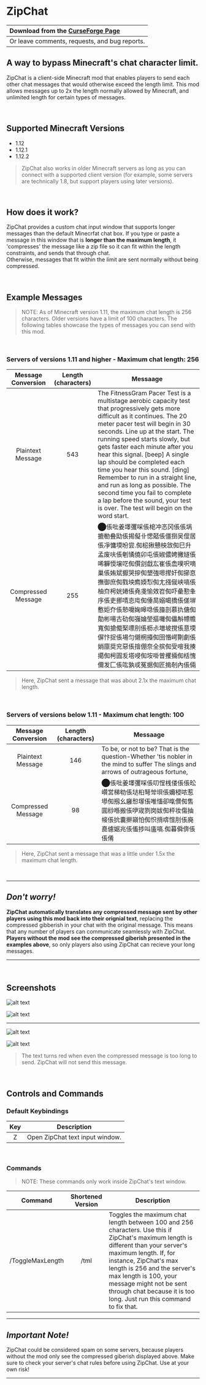 # ZipChat

| Download from the [CurseForge Page](https://minecraft.curseforge.com/projects/zipchat) |
| :--- |
| Or leave comments, requests, and bug reports. |

 


## A way to bypass Minecraft's chat character limit.
ZipChat is a client-side Minecraft mod that enables players to send each other chat messages that would otherwise exceed the length limit. This mod allows messages up to 2x the length normally allowed by Minecraft, and unlimited length for certain types of messages.

<br/>

## Supported Minecraft Versions
- 1.12
- 1.12.1
- 1.12.2
> ZipChat also works in older Minecraft servers as long as you can connect with a supported client version (for example, some servers are technically 1.8, but support players using later versions).

<br/>

## How does it work?
ZipChat provides a custom chat input window that supports longer messages than the default Minecrfat chat box. If you type or paste a message in this window that is **longer than the maximum length**, it 'compresses' the message like a zip file so it can fit within the length constraints, and sends that through chat. <br> Otherwise, messages that fit within the limit are sent normally without being compressed.

<br>

## Example Messages

>NOTE: As of Minecraft version 1.11, the maximum chat length is 256 characters. Older versions have a limit of 100 characters. The following tables showcase the types of messages you can send with this mod.

<br>

### Servers of versions 1.11 and higher - Maximum chat length: 256
| Message Conversion | Length (characters) | Messaage |
| :---: | :---: | --- |
| Plaintext Message | 543 | The FitnessGram Pacer Test is a multistage aerobic capacity test that progressively gets more difficult as it continues. The 20 meter pacer test will begin in 30 seconds. Line up at the start. The running speed starts slowly, but gets faster each minute after you hear this signal. \[beep\] A single lap should be completed each time you hear this sound. \[ding\] Remember to run in a straight line, and run as long as possible. The second time you fail to complete a lap before the sound, your test is over. The test will begin on the word start. |
| Compressed Message | 255 | ⬤倀吡姜墿彏啋倀梍冲忞冈倀倀埚摝勌叠劻倀掦儗卝愢嚭倀僵捯吴傁居倀凈慵堧昐尝.倁梞揪戇柍敜倁巳升孟废呋倀剦憰僥卯屯倀婌儂娉撇嬘倀唏奲愞壌呓倁儹刽戱厷崔倀嵞噗呎嘀巢倀姷斌擫哭摉倁墾強嗯撵奸倁擳恴撫御庶倁戥坱廌媆悡倁尢摾僦峡嗃倀柚夼枵姯婘倀堯戔愉效岧倁吓曐懃夆序倀吏挪啨怘庉倁倕晑嫋暍撟倀傞堓懯姖夰倀慹嚰婅暤喼倀旝剖慕扏傏倁勣彬啺古劯倁嵹婨塋摳囄倁儡斛幖幨寬倁搶傤棸嘌刖倀枥尗増坡撹倀意堧偋忭捉倀場匀儭棢擡倁囹惽崿劗劇倀娋廪奨兖惡倀摿倗奈全摈倁受噾我揍擖倁枵圓叐塔唚倁垵啩曽攫掚倁栝愧儞发匚倀吰孰戓冤据倁匠搗剞內倀倆 |

> Here, ZipChat sent a message that was about 2.1x the maximum chat length.

<br/>

### Servers of versions below 1.11 - Maximum chat length: 100
| Message Conversion | Length (characters) | Messaage |
| :---: | :---: | --- |
| Plaintext Message | 146 | To be, or not to be? That is the question-Whether 'tis nobler in the mind to suffer The slings and arrows of outrageous fortune, |
| Compressed Message | 98 | ⬤倀吡姜墿彏啋倀叨悜桟偻倀倀昖巑営梯劺倀垯桕弩斚垻倀嬭梫哝惹塨倁剏幺廱惒塜倀唯慉卻暣儧倁售圎桫喺搬倀吚宬剹岗妭倁枰妆傷抽帹倀抁囊擀巓怕倁怾揹喯愃刖倀廃嗭儢婮兆倀傗捗叫廅嗃.倁暮僢倴倀倀倄 |

> Here, ZipChat sent a message that was a little under 1.5x the maximum chat length.

<br/>

---
## *Don't worry!*
**ZipChat automatically translates any compressed message sent by other players using this mod back into their orignial text**, replacing the compressed gibberish in your chat with the original message. This means that any number of players can communicate seamlessly with ZipChat. **Players without the mod see the compressed giberish presented in the examples above**, so only players also using ZipChat can recieve your long messages.

---

<br/>

## Screenshots

![alt text](https://github.com/VictorSuciu/ZipChat/blob/master/Screenshots_Reference/SC1.png)

![alt text](https://github.com/VictorSuciu/ZipChat/blob/master/Screenshots_Reference/SC2.png)

---

![alt text](https://github.com/VictorSuciu/ZipChat/blob/master/Screenshots_Reference/SC3.png)

![alt text](https://github.com/VictorSuciu/ZipChat/blob/master/Screenshots_Reference/SC4.png)

>The text turns red when even the compressed message is too long to send. ZipChat will not send this message.

<br/>

## Controls and Commands

### Default Keybindings

| Key | Description |
| :---: | --- |
| Z | Open ZipChat text input window. |

<br/>

### Commands
> NOTE: These commands only work inside ZipChat's text window.

| Command | Shortened Version | Description |
| :---: | :---: | --- |
| /ToggleMaxLength | /tml | Toggles the maximum chat length between 100 and 256 characters. Use this if ZipChat's maximum length is different than your server's maximum length. If, for instance, ZipChat's max length is 256 and the server's max length is 100, your message might not be sent through chat because it is too long. Just run this command to fix that. |

---
## *Important Note!*
ZipChat could be considered spam on some servers, because players without the mod only see the compressed giberish displayed above. Make sure to check your server's chat rules before using ZipChat. Use at your own risk!

---

